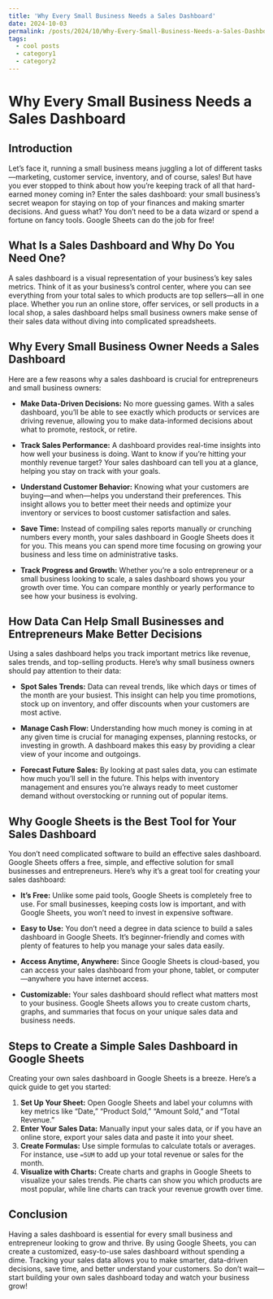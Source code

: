 ```yaml
---
title: 'Why Every Small Business Needs a Sales Dashboard'
date: 2024-10-03
permalink: /posts/2024/10/Why-Every-Small-Business-Needs-a-Sales-Dashboard/
tags:
  - cool posts
  - category1
  - category2
---
```


# Why Every Small Business Needs a Sales Dashboard

## Introduction
Let’s face it, running a small business means juggling a lot of different tasks—marketing, customer service, inventory, and of course, sales! But have you ever stopped to think about how you’re keeping track of all that hard-earned money coming in? Enter the sales dashboard: your small business’s secret weapon for staying on top of your finances and making smarter decisions. And guess what? You don’t need to be a data wizard or spend a fortune on fancy tools. Google Sheets can do the job for free!

## What Is a Sales Dashboard and Why Do You Need One?
A sales dashboard is a visual representation of your business’s key sales metrics. Think of it as your business’s control center, where you can see everything from your total sales to which products are top sellers—all in one place. Whether you run an online store, offer services, or sell products in a local shop, a sales dashboard helps small business owners make sense of their sales data without diving into complicated spreadsheets.

## Why Every Small Business Owner Needs a Sales Dashboard
Here are a few reasons why a sales dashboard is crucial for entrepreneurs and small business owners:

- **Make Data-Driven Decisions:** No more guessing games. With a sales dashboard, you’ll be able to see exactly which products or services are driving revenue, allowing you to make data-informed decisions about what to promote, restock, or retire.
  
- **Track Sales Performance:** A dashboard provides real-time insights into how well your business is doing. Want to know if you’re hitting your monthly revenue target? Your sales dashboard can tell you at a glance, helping you stay on track with your goals.
  
- **Understand Customer Behavior:** Knowing what your customers are buying—and when—helps you understand their preferences. This insight allows you to better meet their needs and optimize your inventory or services to boost customer satisfaction and sales.
  
- **Save Time:** Instead of compiling sales reports manually or crunching numbers every month, your sales dashboard in Google Sheets does it for you. This means you can spend more time focusing on growing your business and less time on administrative tasks.
  
- **Track Progress and Growth:** Whether you’re a solo entrepreneur or a small business looking to scale, a sales dashboard shows you your growth over time. You can compare monthly or yearly performance to see how your business is evolving.

## How Data Can Help Small Businesses and Entrepreneurs Make Better Decisions
Using a sales dashboard helps you track important metrics like revenue, sales trends, and top-selling products. Here’s why small business owners should pay attention to their data:

- **Spot Sales Trends:** Data can reveal trends, like which days or times of the month are your busiest. This insight can help you time promotions, stock up on inventory, and offer discounts when your customers are most active.
  
- **Manage Cash Flow:** Understanding how much money is coming in at any given time is crucial for managing expenses, planning restocks, or investing in growth. A dashboard makes this easy by providing a clear view of your income and outgoings.
  
- **Forecast Future Sales:** By looking at past sales data, you can estimate how much you’ll sell in the future. This helps with inventory management and ensures you’re always ready to meet customer demand without overstocking or running out of popular items.

## Why Google Sheets is the Best Tool for Your Sales Dashboard
You don’t need complicated software to build an effective sales dashboard. Google Sheets offers a free, simple, and effective solution for small businesses and entrepreneurs. Here’s why it’s a great tool for creating your sales dashboard:

- **It’s Free:** Unlike some paid tools, Google Sheets is completely free to use. For small businesses, keeping costs low is important, and with Google Sheets, you won’t need to invest in expensive software.
  
- **Easy to Use:** You don’t need a degree in data science to build a sales dashboard in Google Sheets. It’s beginner-friendly and comes with plenty of features to help you manage your sales data easily.
  
- **Access Anytime, Anywhere:** Since Google Sheets is cloud-based, you can access your sales dashboard from your phone, tablet, or computer—anywhere you have internet access.
  
- **Customizable:** Your sales dashboard should reflect what matters most to your business. Google Sheets allows you to create custom charts, graphs, and summaries that focus on your unique sales data and business needs.

## Steps to Create a Simple Sales Dashboard in Google Sheets
Creating your own sales dashboard in Google Sheets is a breeze. Here’s a quick guide to get you started:

1. **Set Up Your Sheet:** Open Google Sheets and label your columns with key metrics like “Date,” “Product Sold,” “Amount Sold,” and “Total Revenue.”
2. **Enter Your Sales Data:** Manually input your sales data, or if you have an online store, export your sales data and paste it into your sheet.
3. **Create Formulas:** Use simple formulas to calculate totals or averages. For instance, use `=SUM` to add up your total revenue or sales for the month.
4. **Visualize with Charts:** Create charts and graphs in Google Sheets to visualize your sales trends. Pie charts can show you which products are most popular, while line charts can track your revenue growth over time.

## Conclusion
Having a sales dashboard is essential for every small business and entrepreneur looking to grow and thrive. By using Google Sheets, you can create a customized, easy-to-use sales dashboard without spending a dime. Tracking your sales data allows you to make smarter, data-driven decisions, save time, and better understand your customers. So don’t wait—start building your own sales dashboard today and watch your business grow!
